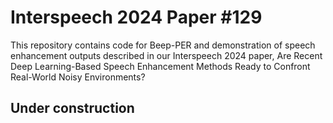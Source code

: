 # Interspeech 2024 Paper #129

This repository contains code for Beep-PER and demonstration of speech enhancement outputs described in our Interspeech 2024 paper, Are Recent Deep Learning-Based Speech Enhancement Methods Ready to Confront Real-World Noisy Environments?

## Under construction
